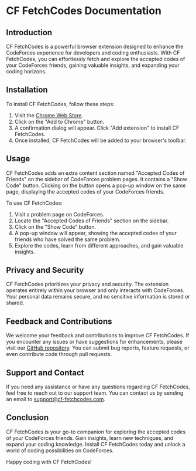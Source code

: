 # CF FetchCodes Documentation

## Introduction
CF FetchCodes is a powerful browser extension designed to enhance the CodeForces experience for developers and coding enthusiasts. With CF FetchCodes, you can effortlessly fetch and explore the accepted codes of your CodeForces friends, gaining valuable insights, and expanding your coding horizons.

## Installation
To install CF FetchCodes, follow these steps:
1. Visit the [Chrome Web Store](https://chrome.google.com/webstore/detail/cf-fetchcodes/ombmefkchmjbodcoboeagbpaejfojnga).
2. Click on the "Add to Chrome" button.
3. A confirmation dialog will appear. Click "Add extension" to install CF FetchCodes.
4. Once installed, CF FetchCodes will be added to your browser's toolbar.

## Usage
CF FetchCodes adds an extra content section named "Accepted Codes of Friends" on the sidebar of CodeForces problem pages. It contains a "Show Code" button. Clicking on the button opens a pop-up window on the same page, displaying the accepted codes of your CodeForces friends.

To use CF FetchCodes:
1. Visit a problem page on CodeForces.
2. Locate the "Accepted Codes of Friends" section on the sidebar.
3. Click on the "Show Code" button.
4. A pop-up window will appear, showing the accepted codes of your friends who have solved the same problem.
5. Explore the codes, learn from different approaches, and gain valuable insights.

## Privacy and Security
CF FetchCodes prioritizes your privacy and security. The extension operates entirely within your browser and only interacts with CodeForces. Your personal data remains secure, and no sensitive information is stored or shared.

## Feedback and Contributions
We welcome your feedback and contributions to improve CF FetchCodes. If you encounter any issues or have suggestions for enhancements, please visit our [GitHub repository](https://github.com/sa-paul/CF_FetchCodes). You can submit bug reports, feature requests, or even contribute code through pull requests.

## Support and Contact
If you need any assistance or have any questions regarding CF FetchCodes, feel free to reach out to our support team. You can contact us by sending an email to [support@cf-fetchcodes.com](mailto:support@cf-fetchcodes.com).

## Conclusion
CF FetchCodes is your go-to companion for exploring the accepted codes of your CodeForces friends. Gain insights, learn new techniques, and expand your coding knowledge. Install CF FetchCodes today and unlock a world of coding possibilities on CodeForces.

Happy coding with CF FetchCodes!
